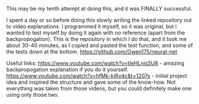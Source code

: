This may be my tenth attempt at doing this, and it was FINALLY successful. 

I spent a day or so before doing this slowly writing the linked repository out to video explanations. I programmed it myself, so it was original, but I wanted to test myself by doing it again with no reference (apart from the backpropogation). This is the repository in which I do that, and it took me about 30-40 minutes, as I copied and pasted the test function, and some of the tests down at the bottom. 
https://github.com/Owen175/neural-net


Useful links:
https://www.youtube.com/watch?v=tIeHLnjs5U8 - amazing backpropogation explanation if you do it yourself.
https://www.youtube.com/watch?v=hfMk-kjRv4c&t=1207s - initial project idea and inspired the structure and gave some of the know-how.
Not everything was taken from those videos, but you could definitely make one using only those two. 
